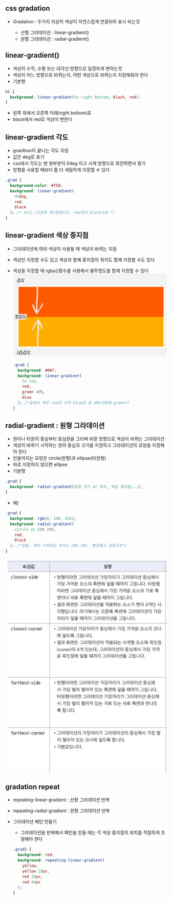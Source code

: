 ## css gradation

- Gradation : 두가지 이상의 색상이 자연스럽게 연결되어 표시 되는것

  - 선형 그라데이션 : linear-gradient()
  - 원형 그라데이션 : radial-gradient()

## linear-gradient()

- 색상이 수직, 수평 또는 대각선 방향으로 일정하게 변하는것
- 색상이 어느 방향으로 바뀌는지, 어떤 색상으로 바뀌는지 지정해줘야 한다
- 기본형

```css
h1 {
  background: linear-gradient(to right bottom, black, red);
}
```

- 왼쪽 위에서 오른쪽 아래(right bottom)로
- black에서 red로 색상이 변한다

## linear-gradient 각도

- graidtion이 끝나는 각도 지정
- 값은 deg로 표기
- css에서 각도는 맨 윗부분이 0deg 이고 시계 방향으로 회전하면서 증가
- 방향을 사용할 때보다 좀 더 세밀하게 지정할 수 있다

```css
.grad {
  background-color: #f50;
  background: linear-gradient(
    45deg,
    red,
    black
  ); /* 45도 (오른쪽 위)방향으로, red에서 black으로 */
}
```

## linear-gradient 색상 중지점

- 그라데이션에 여러 색상이 사용될 때 색상이 바뀌는 지점
- 색상만 지정할 수도 있고 색상과 함꼐 중지점의 위치도 함께 지정할 수도 있다
- 색상을 지정할 때 rgba()함수를 사용해서 불투명도를 함께 지정할 수 있다  
  <img src="../image/gradend.png" alt="색상 중지점">

  ```css
  .grad {
    background: #00f;
    background: linear-gradient(
      to top,
      red,
      green 40%,
      blue
    ); /*밑에서 위로 red로 시작 blue로 끝 40%지점에 green*/
  }
  ```

## radial-gradient : 원형 그라데이션

- 원이나 타원의 중심부터 동심원을 그리며 바깥 방향으로 색상이 바뀌는 그라데이션
- 색상이 바뀌기 시작하는 원의 중심과 크기를 지정하고 그라데이션의 모양을 지정해야 한다
- 만들어지는 모양은 circle(원형)과 ellipse(타원형)
- 따로 지정하지 않으면 ellipse
- 기본형

```css
.grad {
  background: radial-gradient(모양 크기 at 위치, 색상 중지점...);
}
```

- 예)

```css
.grad {
  background: rgb(0, 140, 255);
  background: radial-gradient(
    circle at 20% 20%,
    red,
    black
  ); /*원형, 색이 시작되는 위치는 20% 20%  빨강에서 검정으로*/
}
```

<img src="../image/radgradient.png" alt="원형그라데이션크기표">
<img src="../image/radgradient1.png" alt="원형그라데이션크기표2">

## gradation repeat

- repeating-linear-gradient : 선형 그라데이션 반복
- repeating-radial-gradient : 원형 그라데이션 반복

- 그라데이션 패턴 만들기
  - 그라데이션을 반복해서 패턴을 만들 때는 각 색상 중지점의 위치를 적절하게 조절해야 한다
  ```css
  .grad1 {
    background: red;
    background: repeating-linear-gradient(
      yellow,
      yellow 20px,
      red 20px,
      red 40px
    );
  }
  ```
